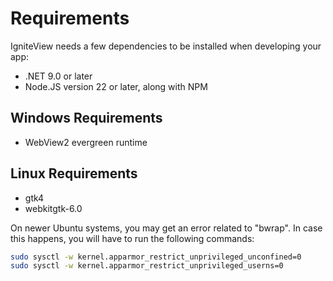 # Requirements

IgniteView needs a few dependencies to be installed when developing your app:
- .NET 9.0 or later
- Node.JS version 22 or later, along with NPM

## Windows Requirements

- WebView2 evergreen runtime

## Linux Requirements

- gtk4
- webkitgtk-6.0

On newer Ubuntu systems, you may get an error related to "bwrap". In case this happens, you will have to run the following commands:

```bash
sudo sysctl -w kernel.apparmor_restrict_unprivileged_unconfined=0
sudo sysctl -w kernel.apparmor_restrict_unprivileged_userns=0
```